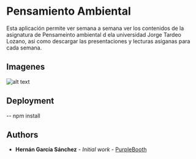 # Pensamiento Ambiental

Esta aplicación permite ver semana a semana ver los contenidos de la asignatura de Pensameinto ambiental d ela universidad Jorge Tardeo Lozano,
asi como descargar las presentaciones y lecturas asiganas para cada semana.

## Imagenes

![alt text](https://raw.githubusercontent.com/username/projectname/branch/path/to/img.png)

## Deployment
-- npm install

## Authors

* **Hernán García Sánchez** - *Initial work* - [PurpleBooth](https://github.com/Nancho35)
